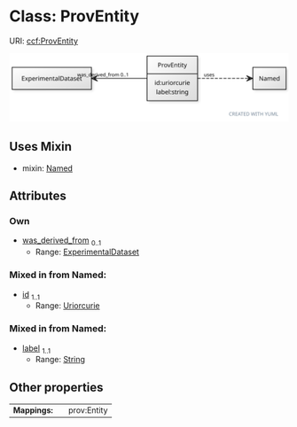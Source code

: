 
# Class: ProvEntity



URI: [ccf:ProvEntity](http://purl.org/ccf/ProvEntity)


[![img](images/ProvEntity.svg)](images/ProvEntity.svg)

## Uses Mixin

 *  mixin: [Named](Named.md)

## Attributes


### Own

 * [was_derived_from](was_derived_from.md)  <sub>0..1</sub>
     * Range: [ExperimentalDataset](ExperimentalDataset.md)

### Mixed in from Named:

 * [id](id.md)  <sub>1..1</sub>
     * Range: [Uriorcurie](types/Uriorcurie.md)

### Mixed in from Named:

 * [label](label.md)  <sub>1..1</sub>
     * Range: [String](types/String.md)

## Other properties

|  |  |  |
| --- | --- | --- |
| **Mappings:** | | prov:Entity |